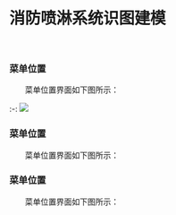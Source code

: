# 消防喷淋系统识图建模
<br/>

### 菜单位置
&emsp;&emsp;菜单位置界面如下图所示：

:-: ![](.topwrite/assets/image_1658979324815.png)

### 菜单位置
&emsp;&emsp;菜单位置界面如下图所示：



### 菜单位置
&emsp;&emsp;菜单位置界面如下图所示：